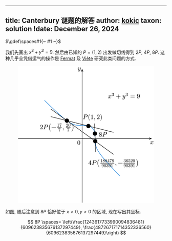 
---
title: Canterbury 谜题的解答
author: [kokic](/kokic.md)
taxon: solution
!date: December 26, 2024
---

$\gdef\spaces#1{~ #1 ~}$

我们先画出 $x^3 + y^3 = 9$. 然后由已知的 $P=(1,2)$ 出发做切线得到 $2P$, $4P$, $8P$. 这种几乎全凭借运气的操作是 [Fermat](https://en.wikipedia.org/wiki/Pierre_de_Fermat) 及 [Viète](https://en.wikipedia.org/wiki/Fran%C3%A7ois_Vi%C3%A8te) 研究此类问题的方式. 

<figure>

![](/assets/8P.svg)

</figure>

如图, 随后注意到 $8P$ 恰好位于 $x > 0,y > 0$ 的区域, 现在写出其坐标. 

$$ 8P \spaces= \left(\frac{1243617733990094836481}{609623835676137297449}, \frac{487267171714352336560}{609623835676137297449}\right) $$
